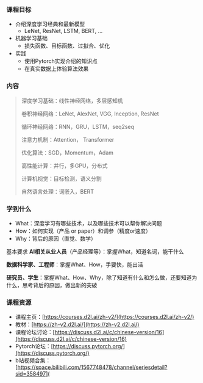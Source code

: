 ### 课程目标

- 介绍深度学习经典和最新模型
  - LeNet, ResNet, LSTM, BERT, ...
- 机器学习基础
  - 损失函数、目标函数、过拟合、优化
- 实践
  - 使用Pytorch实现介绍的知识点
  - 在真实数据上体验算法效果

### 内容

> 深度学习基础：线性神经网络，多层感知机
>
> 卷积神经网络：LeNet, AlexNet, VGG, Inception, ResNet
>
> 循环神经网络：RNN，GRU，LSTM，seq2seq
>
> 注意力机制：Attention， Transformer
>
> 优化算法：SGD，Momentum，Adam
>
> 高性能计算：并行，多GPU，分布式
>
> 计算机视觉：目标检测，语义分割
>
> 自然语言处理：词嵌入，BERT

### 学到什么

- What：深度学习有哪些技术，以及哪些技术可以帮你解决问题
- How：如何实现（产品 or paper）和调参（精度or速度）
- Why：背后的原因（直觉、数学）

基本要求
**AI相关从业人员**（产品经理等）：掌握What，知道名词，能干什么

**数据科学家、工程师**：掌握What、How，手要快，能出活

**研究员、学生**：掌握What、How、Why，除了知道有什么和怎么做，还要知道为什么，思考背后的原因，做出新的突破


### 课程资源

- 课程主页：[https://courses.d2l.ai/zh-v2/](https://courses.d2l.ai/zh-v2/)
- 教材：[https://zh-v2.d2l.ai/](https://zh-v2.d2l.ai/)
- 课程论坛讨论：[https://discuss.d2l.ai/c/chinese-version/16](https://discuss.d2l.ai/c/chinese-version/16)
- Pytorch论坛：[https://discuss.pytorch.org/](https://discuss.pytorch.org/)
- b站视频合集：[https://space.bilibili.com/1567748478/channel/seriesdetail?sid=358497](
